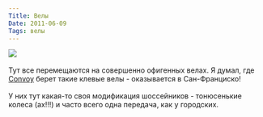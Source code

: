 ```yaml
---
Title: Велы
Date: 2011-06-09
Tags: велы
---
```


<div class="text"><img src="http://dl.dropbox.com/u/140528/site/sf-bike.jpg" /><br /><br />
Тут все перемещаются на совершенно офигенных велах. Я думал, где <a href="http://convoy.tumblr.com/">Convoy</a> берет такие клевые велы - оказывается в Сан-Франциско!<br /><br />
У них тут какая-то своя модификация шоссейников - тонюсенькие колеса (ах!!!) и часто всего одна передача, как у городских.</div>
